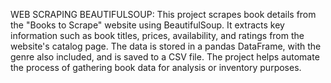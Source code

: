 WEB SCRAPING BEAUTIFULSOUP: 
This project scrapes book details from the "Books to Scrape" website using BeautifulSoup. It extracts key information such as book titles, prices, availability, and ratings from the website's catalog page. The data is stored in a pandas DataFrame, with the genre also included, and is saved to a CSV file. The project helps automate the process of gathering book data for analysis or inventory purposes.
